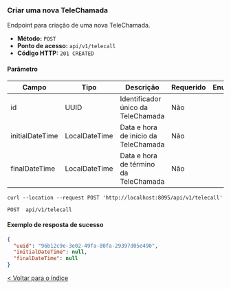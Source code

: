### Criar uma nova TeleChamada

Endpoint para criação de uma nova TeleChamada.

- **Método:** `POST`
- **Ponto de acesso:** `api/v1/telecall`
- **Código HTTP:** `201 CREATED`

#### Parâmetro
| **Campo**      | **Tipo**          | **Descrição**                              | **Requerido** | **Enum** |
|----------------|-------------------|--------------------------------------------|---------------|----------|
| id             | UUID              | Identificador único da TeleChamada         | Não           |          |
| initialDateTime| LocalDateTime     | Data e hora de início da TeleChamada       | Não           |          |
| finalDateTime  | LocalDateTime     | Data e hora de término da TeleChamada      | Não           |          |



```shell
curl --location --request POST 'http://localhost:8095/api/v1/telecall'
```
    POST  api/v1/telecall

#### Exemplo de resposta de sucesso

```json
{
  "uuid": "96b12c9e-3e02-49fa-80fa-29397d05e490",
  "initialDateTime": null,
  "finalDateTime": null
}
```

[< Voltar para o índice](../README.md)

